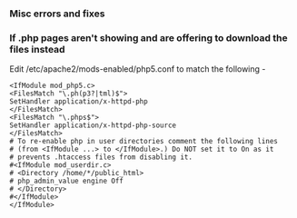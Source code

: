 ### Misc errors and fixes

### If .php pages aren't showing and are offering to download the files instead

Edit /etc/apache2/mods-enabled/php5.conf to match the following -

	<IfModule mod_php5.c>
	<FilesMatch "\.ph(p3?|tml)$">
	SetHandler application/x-httpd-php
	</FilesMatch>
	<FilesMatch "\.phps$">
	SetHandler application/x-httpd-php-source
	</FilesMatch>
	# To re-enable php in user directories comment the following lines
	# (from <IfModule ...> to </IfModule>.) Do NOT set it to On as it
	# prevents .htaccess files from disabling it.
	#<IfModule mod_userdir.c>
	# <Directory /home/*/public_html>
	# php_admin_value engine Off
	# </Directory>
	#</IfModule>
	</IfModule> 
